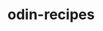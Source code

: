 # odin-recipes


<!-- That is a brief introdaccion to my project. Its a test to demostrate diferent skills like create a repository in Github, workflow with Git, and write in Html -->